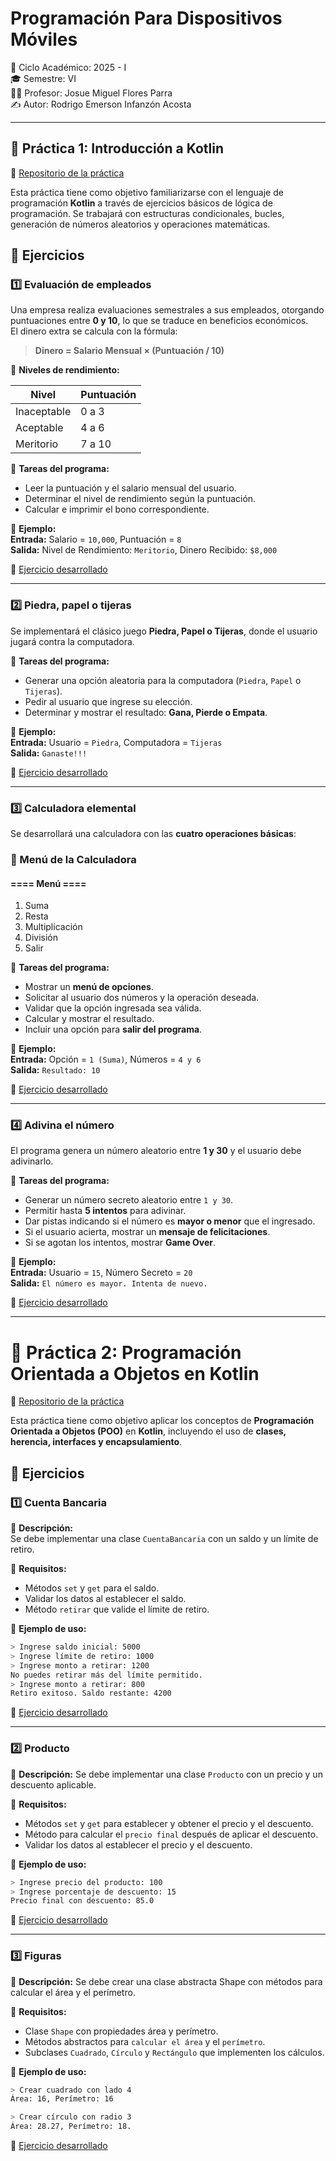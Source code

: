 # Programación Para Dispositivos Móviles

📅 Ciclo Académico: 2025 - I  
🎓 Semestre: VI  
👨‍🏫 Profesor: Josue Miguel Flores Parra  
✍ Autor: Rodrigo Emerson Infanzón Acosta  

---

## 📌 Práctica 1: Introducción a Kotlin  

🔗 [Repositorio de la práctica](https://github.com/RodrigoStranger/dispositivos-moviles-25-1/tree/main/Practica%201%20-%20Introduccion%20a%20Kotlin)  

Esta práctica tiene como objetivo familiarizarse con el lenguaje de programación **Kotlin** a través de ejercicios básicos de lógica de programación. Se trabajará con estructuras condicionales, bucles, generación de números aleatorios y operaciones matemáticas.


## 🔹 Ejercicios  

### 1️⃣ Evaluación de empleados  
Una empresa realiza evaluaciones semestrales a sus empleados, otorgando puntuaciones entre **0 y 10**, lo que se traduce en beneficios económicos.  
El dinero extra se calcula con la fórmula:

> **Dinero = Salario Mensual × (Puntuación / 10)**

📌 **Niveles de rendimiento:**  

| Nivel       | Puntuación  |
|------------ |------------ |
| Inaceptable | 0 a 3       |
| Aceptable   | 4 a 6       |
| Meritorio   | 7 a 10      |


📌 **Tareas del programa:**  
- Leer la puntuación y el salario mensual del usuario.  
- Determinar el nivel de rendimiento según la puntuación.  
- Calcular e imprimir el bono correspondiente.  

📍 **Ejemplo:**  
**Entrada:** Salario = `10,000`, Puntuación = `8`  
**Salida:** Nivel de Rendimiento: `Meritorio`, Dinero Recibido: `$8,000`

🔗 [Ejercicio desarrollado](https://github.com/RodrigoStranger/dispositivos-moviles-25-1/blob/main/Practica%201%20-%20Introduccion%20a%20Kotlin/Evaluacion%20de%20empleados.kt)  

---

### 2️⃣ Piedra, papel o tijeras  
Se implementará el clásico juego **Piedra, Papel o Tijeras**, donde el usuario jugará contra la computadora.  

📌 **Tareas del programa:**  
- Generar una opción aleatoria para la computadora (`Piedra`, `Papel` o `Tijeras`).  
- Pedir al usuario que ingrese su elección.  
- Determinar y mostrar el resultado: **Gana, Pierde o Empata**.  

📍 **Ejemplo:**  
**Entrada:** Usuario = `Piedra`, Computadora = `Tijeras`  
**Salida:** `Ganaste!!!`  

🔗 [Ejercicio desarrollado](https://github.com/RodrigoStranger/dispositivos-moviles-25-1/blob/main/Practica%201%20-%20Introduccion%20a%20Kotlin/Piedra%2C%20papel%20o%20tijeras.kt)  

---

### 3️⃣ Calculadora elemental  
Se desarrollará una calculadora con las **cuatro operaciones básicas**:  

### 📌 Menú de la Calculadora  

#### ==== Menú ====  
1. Suma  
2. Resta
3.  Multiplicación
4.  División
5.  Salir  

📌 **Tareas del programa:**  
- Mostrar un **menú de opciones**.  
- Solicitar al usuario dos números y la operación deseada.  
- Validar que la opción ingresada sea válida.  
- Calcular y mostrar el resultado.  
- Incluir una opción para **salir del programa**.  

📍 **Ejemplo:**  
**Entrada:** Opción = `1 (Suma)`, Números = `4 y 6`  
**Salida:** `Resultado: 10`  

🔗 [Ejercicio desarrollado](https://github.com/RodrigoStranger/dispositivos-moviles-25-1/blob/main/Practica%201%20-%20Introduccion%20a%20Kotlin/Calculadora%20elemental.kt)  

---

### 4️⃣ Adivina el número  
El programa genera un número aleatorio entre **1 y 30** y el usuario debe adivinarlo.  

📌 **Tareas del programa:**  
- Generar un número secreto aleatorio entre `1 y 30`.  
- Permitir hasta **5 intentos** para adivinar.  
- Dar pistas indicando si el número es **mayor o menor** que el ingresado.  
- Si el usuario acierta, mostrar un **mensaje de felicitaciones**.  
- Si se agotan los intentos, mostrar **Game Over**.  

📍 **Ejemplo:**  
**Entrada:** Usuario = `15`, Número Secreto = `20`  
**Salida:** `El número es mayor. Intenta de nuevo.`  

🔗 [Ejercicio desarrollado](https://github.com/RodrigoStranger/dispositivos-moviles-25-1/blob/main/Practica%201%20-%20Introduccion%20a%20Kotlin/Adivina%20el%20numero.kt)  

---

# 📌 Práctica 2: Programación Orientada a Objetos en Kotlin  

🔗 [Repositorio de la práctica](https://github.com/RodrigoStranger/dispositivos-moviles-25-1/tree/main/Practica%202%20-%20Programacion%20Orientada%20a%20Objetos%20Kotlin)  

Esta práctica tiene como objetivo aplicar los conceptos de **Programación Orientada a Objetos (POO)** en **Kotlin**, incluyendo el uso de **clases, herencia, interfaces y encapsulamiento**.  

## 🔹 Ejercicios  

### 1️⃣ Cuenta Bancaria  
📌 **Descripción:**  
Se debe implementar una clase `CuentaBancaria` con un saldo y un límite de retiro.  

📍 **Requisitos:**  
- Métodos `set` y `get` para el saldo.  
- Validar los datos al establecer el saldo.  
- Método `retirar` que valide el límite de retiro.  

📍 **Ejemplo de uso:**  

```bash
> Ingrese saldo inicial: 5000
> Ingrese límite de retiro: 1000
> Ingrese monto a retirar: 1200
No puedes retirar más del límite permitido.
> Ingrese monto a retirar: 800
Retiro exitoso. Saldo restante: 4200
```

🔗 [Ejercicio desarrollado](https://github.com/RodrigoStranger/dispositivos-moviles-25-1/blob/main/Practica%202%20-%20Programacion%20Orientada%20a%20Objetos%20Kotlin/Clase%20cuenta%20bancaria.kt) 

---

### 2️⃣ Producto
📌 **Descripción:**
Se debe implementar una clase `Producto` con un precio y un descuento aplicable.

📍 **Requisitos:**

- Métodos `set` y `get` para establecer y obtener el precio y el descuento.
- Método para calcular el `precio final` después de aplicar el descuento.
- Validar los datos al establecer el precio y el descuento.

📍 **Ejemplo de uso:** 

```bash
> Ingrese precio del producto: 100
> Ingrese porcentaje de descuento: 15
Precio final con descuento: 85.0
```

🔗 [Ejercicio desarrollado](https://github.com/RodrigoStranger/dispositivos-moviles-25-1/blob/main/Practica%202%20-%20Programacion%20Orientada%20a%20Objetos%20Kotlin/Clase%20producto.kt)

---

### 3️⃣ Figuras
📌 **Descripción:**
Se debe crear una clase abstracta Shape con métodos para calcular el área y el perímetro.

📍 **Requisitos:**

- Clase `Shape` con propiedades área y perímetro.
- Métodos abstractos para `calcular el área` y el `perímetro`.
- Subclases `Cuadrado`, `Círculo` y `Rectángulo` que implementen los cálculos.

📍 **Ejemplo de uso:**

```bash
> Crear cuadrado con lado 4
Área: 16, Perímetro: 16

> Crear círculo con radio 3
Área: 28.27, Perímetro: 18.
```
🔗 [Ejercicio desarrollado](https://github.com/RodrigoStranger/dispositivos-moviles-25-1/blob/main/Practica%202%20-%20Programacion%20Orientada%20a%20Objetos%20Kotlin/Clase%20figuras.kt)

